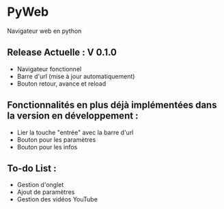 # PyWeb
Navigateur web en python

## Release Actuelle : V 0.1.0
- Navigateur fonctionnel
- Barre d'url (mise à jour automatiquement)
- Bouton retour, avance et reload

## Fonctionnalités en plus déjà implémentées dans la version en développement :
- Lier la touche "entrée" avec la barre d'url
- Bouton pour les paramètres
- Bouton pour les infos

## To-do List :
- Gestion d'onglet
- Ajout de paramètres
- Gestion des vidéos YouTube